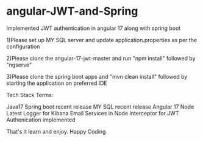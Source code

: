 # angular-JWT-and-Spring
Implemented JWT authentication in angular 17 along with spring boot

1)Please set up MY SQL server and update application.properties as per the configuration

2)Please clone the angular-17-jwt-master and run "npm install" followed by "ngserve"

3)Please clone the spring boot apps and "mvn clean install" followed by starting the application on preferred IDE

Tech Stack Terms:

Java17
Spring boot recent release
MY SQL recent release
Angular 17
Node Latest
Logger for Kibana 
Email Services in Node
Interceptor for JWT 
Authenication implemented

That's it learn and enjoy. Happy Coding 
